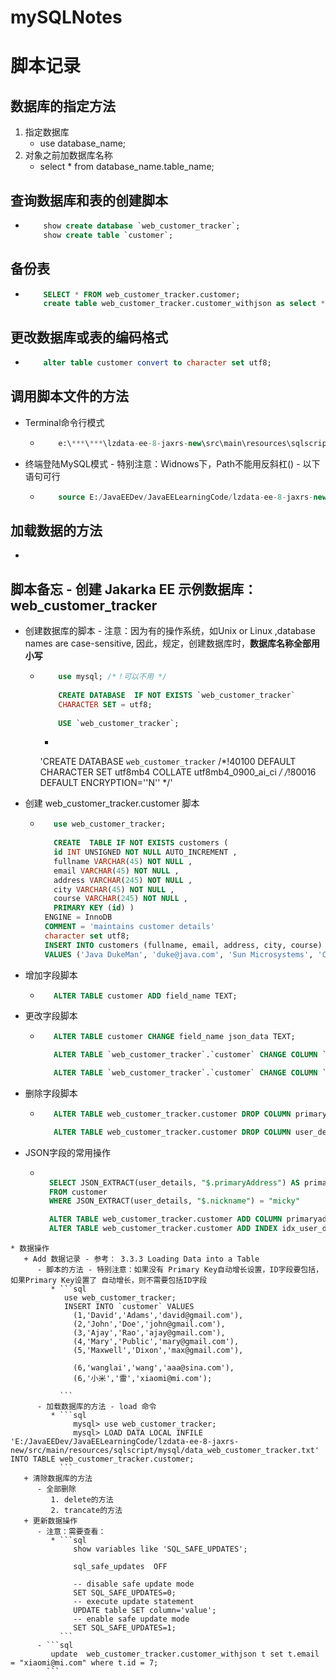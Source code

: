 # mySQLNotes



# 脚本记录
## 数据库的指定方法
   1. 指定数据库
      * use database_name;
   2. 对象之前加数据库名称
      * select * from database_name.table_name;
## 查询数据库和表的创建脚本
   * ```sql
         show create database `web_customer_tracker`;
         show create table `customer`;
     ```
## 备份表
   * ```sql
         SELECT * FROM web_customer_tracker.customer;
         create table web_customer_tracker.customer_withjson as select * from web_customer_tracker.customer;
     ```
## 更改数据库或表的编码格式
   * ```sql
         alter table customer convert to character set utf8;
     ```
## 调用脚本文件的方法
   * Terminal命令行模式
      - ```sql
            e:\***\***\lzdata-ee-8-jaxrs-new\src\main\resources\sqlscript\mysql>mysql -u root  -p < database-web_customer_tracker-scripts.sql;
        ```
   * 终端登陆MySQL模式 - 特别注意：Widnows下，Path不能用反斜杠(\) - 以下语句可行
      - ```sql
            source E:/JavaEEDev/JavaEELearningCode/lzdata-ee-8-jaxrs-new/src/main/resources/sqlscript/mysql/mysql_test.sql;
        ```
## 加载数据的方法
   * ```
     ```
## 脚本备忘 - 创建 Jakarka EE 示例数据库：web_customer_tracker
   * 创建数据库的脚本 - 注意：因为有的操作系统，如Unix or Linux ,database names are case-sensitive, 因此，规定，创建数据库时，**数据库名称全部用小写**
      + ```sql
            use mysql; /*！可以不用 */
            
            CREATE DATABASE  IF NOT EXISTS `web_customer_tracker`
            CHARACTER SET = utf8;
            
            USE `web_customer_tracker`;

        ```
         - 
         
         'CREATE DATABASE `web_customer_tracker` /*!40100 DEFAULT CHARACTER SET utf8mb4 COLLATE utf8mb4_0900_ai_ci */ /*!80016 DEFAULT ENCRYPTION=''N'' */'
   * 创建 web_customer_tracker.customer 脚本
      + ```sql
           use web_customer_tracker;
           
           CREATE  TABLE IF NOT EXISTS customers (
           id INT UNSIGNED NOT NULL AUTO_INCREMENT ,
           fullname VARCHAR(45) NOT NULL ,
           email VARCHAR(45) NOT NULL ,
           address VARCHAR(245) NOT NULL ,
           city VARCHAR(45) NOT NULL ,
           course VARCHAR(245) NOT NULL ,
           PRIMARY KEY (id) )
         ENGINE = InnoDB
         COMMENT = 'maintains customer details'
         character set utf8;
         INSERT INTO customers (fullname, email, address, city, course)
         VALUES ('Java DukeMan', 'duke@java.com', 'Sun Microsystems', 'California', 'Java Enterprise for Beginners');
        ```
   * 增加字段脚本
      + ```sql
           ALTER TABLE customer ADD field_name TEXT;
        ```
   * 更改字段脚本
      + ```sql
           ALTER TABLE customer CHANGE field_name json_data TEXT;

           ALTER TABLE `web_customer_tracker`.`customer` CHANGE COLUMN `json_data` `user_details` JSON NULL DEFAULT NULL;

           ALTER TABLE `web_customer_tracker`.`customer` CHANGE COLUMN `user_details` `user_detail` JSON NULL DEFAULT NULL;
        ```
   * 删除字段脚本
      + ```sql
           ALTER TABLE web_customer_tracker.customer DROP COLUMN primaryaddress;

           ALTER TABLE web_customer_tracker.customer DROP COLUMN user_detail;
        ```
   * JSON字段的常用操作
      + ```sql
           
          SELECT JSON_EXTRACT(user_details, "$.primaryAddress") AS primaryAddress, JSON_EXTRACT(user_details, "$.nickname") AS nickname
          FROM customer
          WHERE JSON_EXTRACT(user_details, "$.nickname") = "micky"

          ALTER TABLE web_customer_tracker.customer ADD COLUMN primaryaddress json GENERATED ALWAYS AS (user_detail->>'$.primaryAddress');
          ALTER TABLE web_customer_tracker.customer ADD INDEX idx_user_detail (user_detail ASC);

        ```
    * 数据操作
       + Add 数据记录 - 参考： 3.3.3 Loading Data into a Table
          - 脚本的方法 - 特别注意：如果没有 Primary Key自动增长设置，ID字段要包括，如果Primary Key设置了 自动增长，则不需要包括ID字段
             * ```sql
                use web_customer_tracker;
                INSERT INTO `customer` VALUES 
                  (1,'David','Adams','david@gmail.com'),
                  (2,'John','Doe','john@gmail.com'),
                  (3,'Ajay','Rao','ajay@gmail.com'),
                  (4,'Mary','Public','mary@gmail.com'),
                  (5,'Maxwell','Dixon','max@gmail.com'),
                  
                  (6,'wanglai','wang','aaa@sina.com'),
                  (6,'小米','雷','xiaomi@mi.com');
                  
               ```
          - 加载数据库的方法 - load 命令
             * ```sql
                  mysql> use web_customer_tracker;
                  mysql> LOAD DATA LOCAL INFILE 'E:/JavaEEDev/JavaEELearningCode/lzdata-ee-8-jaxrs-new/src/main/resources/sqlscript/mysql/data_web_customer_tracker.txt' INTO TABLE web_customer_tracker.customer;
               ```
       + 清除数据库的方法
          - 全部删除
             1. delete的方法
             2. trancate的方法
       + 更新数据操作
          - 注意：需要查看：
             * ```sql
                  show variables like 'SQL_SAFE_UPDATES';
                  
                  sql_safe_updates	OFF
                 
                  -- disable safe update mode
                  SET SQL_SAFE_UPDATES=0;
                  -- execute update statement
                  UPDATE table SET column='value';
                  -- enable safe update mode
                  SET SQL_SAFE_UPDATES=1;
               ```
          - ```sql
             update  web_customer_tracker.customer_withjson t set t.email = "xiaomi@mi.com" where t.id = 7;
            ```
    
